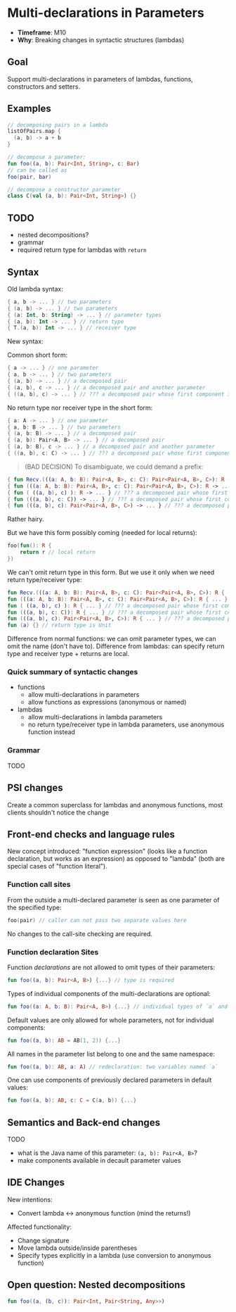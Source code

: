 # Multi-declarations in Parameters

* **Timeframe**: M10
* **Why**: Breaking changes in syntactic structures (lambdas)

## Goal

Support multi-declarations in parameters of lambdas, functions, constructors and setters.

## Examples

``` kotlin
// decomposing pairs in a lambda
listOfPairs.map {
  (a, b) -> a + b
}

// decompose a parameter:
fun foo((a, b): Pair<Int, String>, c: Bar)
// can be called as
foo(pair, bar)

// decompose a constructor parameter
class C(val (a, b): Pair<Int, String>) {}
```

## TODO

  - nested decompositions?
  - grammar
  - required return type for lambdas with `return`

## Syntax

Old lambda syntax:

``` kotlin
{ a, b -> ... } // two parameters
{ (a, b) -> ... } // two parameters
{ (a: Int, b: String) -> ... } // parameter types
{ (a, b): Int -> ... } // return type
{ T.(a, b): Int -> ... } // receiver type
```

New syntax:

Common short form:
``` kotlin
{ a -> ... } // one parameter
{ a, b -> ... } // two parameters
{ (a, b) -> ... } // a decomposed pair
{ (a, b), c -> ... } // a decomposed pair and another parameter
{ ((a, b), c) -> ... } // ??? a decomposed pair whose first component is a pair
```

No return type nor receiver type in the short form:
``` kotlin
{ a: A -> ... } // one parameter
{ a, b: B -> ... } // two parameters
{ (a, b: B) -> ... } // a decomposed pair
{ (a, b): Pair<A, B> -> ... } // a decomposed pair
{ (a, b: B), c -> ... } // a decomposed pair and another parameter
{ ((a, b), c: C) -> ... } // ??? a decomposed pair whose first component is a pair
```

> (BAD DECISION) To disambiguate, we could demand a prefix:
``` kotlin
{ fun Recv.(((a: A, b: B): Pair<A, B>, c: C): Pair<Pair<A, B>, C>): R -> ... } // ??? a decomposed pair whose first component is a pair
{ fun (((a: A, b: B): Pair<A, B>, c: C): Pair<Pair<A, B>, C>): R -> ... } // ??? a decomposed pair whose first component is a pair
{ fun ( ((a, b), c) ): R -> ... } // ??? a decomposed pair whose first component is a pair
{ fun (((a, b), c: C)) -> ... } // ??? a decomposed pair whose first component is a pair
{ fun (((a, b), c): Pair<Pair<A, B>, C>) -> ... } // ??? a decomposed pair whose first component is a pair
```
Rather hairy.

But we have this form possibly coming (needed for local returns):
``` kotlin
foo(fun(): R {
    return r // local return
})
```

We can't omit return type in this form. But we use it only when we need return type/receiver type:
``` kotlin
fun Recv.(((a: A, b: B): Pair<A, B>, c: C): Pair<Pair<A, B>, C>): R { ... } // a decomposed pair whose first component is a pair
fun (((a: A, b: B): Pair<A, B>, c: C): Pair<Pair<A, B>, C>): R { ... } // a decomposed pair whose first component is a pair
fun ( ((a, b), c) ): R { ... } // ??? a decomposed pair whose first component is a pair
fun (((a, b), c: C)): R { ... } // ??? a decomposed pair whose first component is a pair
fun (((a, b), c): Pair<Pair<A, B>, C>): R { ... } // ??? a decomposed pair whose first component is a pair
fun (a) {} // return type is Unit
```
Difference from normal functions: we can omit parameter types, we can omit the name (don't have to).
Difference from lambdas: can specify return type and receiver type + returns are local.

### Quick summary of syntactic changes

- functions
  - allow multi-declarations in parameters
  - allow functions as expressions (anonymous or named)
- lambdas
  - allow multi-declarations in lambda parameters
  - no return type/receiver type in lambda parameters, use anonymous function instead

### Grammar

TODO

## PSI changes

Create a common superclass for lambdas and anonymous functions, most clients shouldn't notice the change

## Front-end checks and language rules

New concept introduced: "function expression" (looks like a function declaration, but works as an expression) as opposed to "lambda" (both are special cases of "function literal").

### Function call sites

From the outside a multi-declared parameter is seen as one parameter of the specified type:
``` kotlin
foo(pair) // caller can not pass two separate values here
```

No changes to the call-site checking are required.

### Function declaration Sites

Function *declarations* are not allowed to omit types of their parameters:
``` kotlin
fun foo((a, b): Pair<A, B>) {...} // type is required
```

Types of individual components of the multi-declarations are optional:
``` kotlin
fun foo((a: A, b: B): Pair<A, B>) {...} // individual types of `a` and `b` are not required
```

Default values are only allowed for whole parameters, not for individual components:
``` kotlin
fun foo((a, b): AB = AB(1, 2)) {...}
```

All names in the parameter list belong to one and the same namespace:
``` kotlin
fun foo((a, b): AB, a: A) // redeclaration: two variables named `a`
```

One can use components of previously declared parameters in default values:
``` kotlin
fun foo((a, b): AB, c: C = C(a, b)) {...}
```

## Semantics and Back-end changes

TODO
- what is the Java name of this parameter: `(a, b): Pair<A, B>`?
- make components available in decault parameter values

## IDE Changes

New intentions:
- Convert lambda <-> anonymous function (mind the returns!)

Affected functionality:
- Change signature
- Move lambda outside/inside parentheses
- Specify types explicitly in a lambda (use conversion to anonymous function)

## Open question: Nested decompositions

``` kotlin
fun foo((a, (b, c)): Pair<Int, Pair<String, Any>>)
```
